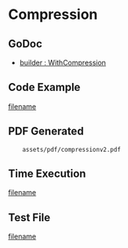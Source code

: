# Compression

## GoDoc
* [builder : WithCompression](https://pkg.go.dev/github.com/nh3000-org/maroto/v2/pkg/config#CfgBuilder.WithCompression)

## Code Example
[filename](../../assets/examples/compression/v2/main.go ':include :type=code')

## PDF Generated
```pdf
	assets/pdf/compressionv2.pdf
```
## Time Execution
[filename](../../assets/text/compressionv2.txt  ':include :type=code')

## Test File
[filename](https://raw.githubusercontent.com/nh3000-org/maroto/master/test/maroto/examples/compression.json  ':include :type=code')